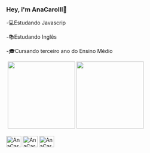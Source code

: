 ### Hey, i'm AnaCarolll👋

-💻Estudando Javascrip

-📚Estudando Inglês

-🎓Cursando terceiro ano do Ensino Médio

<div>
  <img height="https://github.com/AnaCarolll">
  <img height="180em" src="https://github-readme-stats.vercel.app/api?username=AnaCarolll&show_icons=true&theme=radical&include_all_commits=false&count_private=true"/>
  <img height="180em" src="https://github-readme-stats.vercel.app/api/top-langs/?username=AnaCarolll&layout=compact&langs_count=7&theme=radical"/>
</div>


<div style="display: inline_block"><br>
   <img align="center" alt="AnaCarolll-Js" height="30" width="40" src= "https://cdn.jsdelivr.net/gh/devicons/devicon/icons/javascript/javascript-original.svg">
  <img align="center" alt="AnaCarolll-Js" height="30" width="40" src="https://cdn.jsdelivr.net/gh/devicons/devicon/icons/html5/html5-original.svg" />
  <img align="center" alt="AnaCarolll-Js" height="30" width="40" src="https://cdn.jsdelivr.net/gh/devicons/devicon/icons/css3/css3-original.svg" />
  

